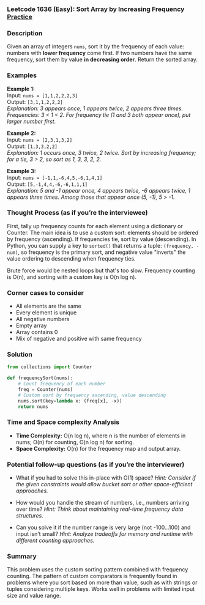 ### Leetcode 1636 (Easy): Sort Array by Increasing Frequency [Practice](https://leetcode.com/problems/sort-array-by-increasing-frequency)

### Description  
Given an array of integers `nums`, sort it by the frequency of each value: numbers with **lower frequency** come first. If two numbers have the same frequency, sort them by value **in decreasing order**. Return the sorted array.

### Examples  
**Example 1:**  
Input: `nums = [1,1,2,2,2,3]`  
Output: `[3,1,1,2,2,2]`  
*Explanation: 3 appears once, 1 appears twice, 2 appears three times. Frequencies: 3 < 1 < 2. For frequency tie (1 and 3 both appear once), put larger number first.*

**Example 2:**  
Input: `nums = [2,3,1,3,2]`  
Output: `[1,3,3,2,2]`  
*Explanation: 1 occurs once, 3 twice, 2 twice. Sort by increasing frequency; for a tie, 3 > 2, so sort as 1, 3, 3, 2, 2.*

**Example 3:**  
Input: `nums = [-1,1,-6,4,5,-6,1,4,1]`  
Output: `[5,-1,4,4,-6,-6,1,1,1]`  
*Explanation: 5 and -1 appear once, 4 appears twice, -6 appears twice, 1 appears three times. Among those that appear once (5, -1), 5 > -1.*

### Thought Process (as if you’re the interviewee)  
First, tally up frequency counts for each element using a dictionary or Counter. The main idea is to use a custom sort: elements should be ordered by frequency (ascending). If frequencies tie, sort by value (descending). In Python, you can supply a key to `sorted()` that returns a tuple: `(frequency, -num)`, so frequency is the primary sort, and negative value "inverts" the value ordering to descending when frequency ties.

Brute force would be nested loops but that's too slow. Frequency counting is O(n), and sorting with a custom key is O(n log n).

### Corner cases to consider  
- All elements are the same
- Every element is unique
- All negative numbers
- Empty array
- Array contains 0
- Mix of negative and positive with same frequency

### Solution

```python
from collections import Counter

def frequencySort(nums):
    # Count frequency of each number
    freq = Counter(nums)
    # Custom sort by frequency ascending, value descending
    nums.sort(key=lambda x: (freq[x], -x))
    return nums
```

### Time and Space complexity Analysis  
- **Time Complexity:** O(n log n), where n is the number of elements in nums; O(n) for counting, O(n log n) for sorting.
- **Space Complexity:** O(n) for the frequency map and output array.

### Potential follow-up questions (as if you’re the interviewer)  

- What if you had to solve this in-place with O(1) space?
  *Hint: Consider if the given constraints would allow bucket sort or other space-efficient approaches.*

- How would you handle the stream of numbers, i.e., numbers arriving over time?
  *Hint: Think about maintaining real-time frequency data structures.*

- Can you solve it if the number range is very large (not -100...100) and input isn’t small?
  *Hint: Analyze tradeoffs for memory and runtime with different counting approaches.*

### Summary
This problem uses the custom sorting pattern combined with frequency counting. The pattern of custom comparators is frequently found in problems where you sort based on more than value, such as with strings or tuples considering multiple keys. Works well in problems with limited input size and value range.